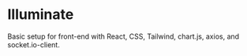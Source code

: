 # Illuminate

Basic setup for front-end with React, CSS, Tailwind, chart.js, axios, and socket.io-client.
